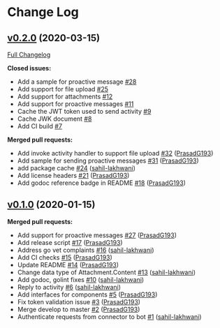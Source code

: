 # Change Log

## [v0.2.0](https://github.com/wschroederga/msbotbuilder-go/tree/v0.2.0) (2020-03-15)
[Full Changelog](https://github.com/wschroederga/msbotbuilder-go/compare/v0.1.0...v0.2.0)

**Closed issues:**

- Add a sample for proactive message [\#28](https://github.com/wschroederga/msbotbuilder-go/issues/28)
- Add support for file upload [\#25](https://github.com/wschroederga/msbotbuilder-go/issues/25)
- Add support for attachments [\#12](https://github.com/wschroederga/msbotbuilder-go/issues/12)
- Add support for proactive messages [\#11](https://github.com/wschroederga/msbotbuilder-go/issues/11)
- Cache the JWT token used to send activity [\#9](https://github.com/wschroederga/msbotbuilder-go/issues/9)
- Cache JWK document [\#8](https://github.com/wschroederga/msbotbuilder-go/issues/8)
- Add CI build [\#7](https://github.com/wschroederga/msbotbuilder-go/issues/7)

**Merged pull requests:**

- Add invoke activity handler to support file upload [\#32](https://github.com/wschroederga/msbotbuilder-go/pull/32) ([PrasadG193](https://github.com/PrasadG193))
- Add sample for sending proactive messages [\#31](https://github.com/wschroederga/msbotbuilder-go/pull/31) ([PrasadG193](https://github.com/PrasadG193))
- add package cache [\#24](https://github.com/wschroederga/msbotbuilder-go/pull/24) ([sahil-lakhwani](https://github.com/sahil-lakhwani))
- Add license headers [\#21](https://github.com/wschroederga/msbotbuilder-go/pull/21) ([PrasadG193](https://github.com/PrasadG193))
- Add godoc reference badge in README [\#18](https://github.com/wschroederga/msbotbuilder-go/pull/18) ([PrasadG193](https://github.com/PrasadG193))

## [v0.1.0](https://github.com/wschroederga/msbotbuilder-go/tree/v0.1.0) (2020-01-15)
**Merged pull requests:**

- Add support for proactive messages [\#27](https://github.com/wschroederga/msbotbuilder-go/pull/27) ([PrasadG193](https://github.com/PrasadG193))
- Add release script [\#17](https://github.com/wschroederga/msbotbuilder-go/pull/17) ([PrasadG193](https://github.com/PrasadG193))
- Address go vet complaints [\#16](https://github.com/wschroederga/msbotbuilder-go/pull/16) ([sahil-lakhwani](https://github.com/sahil-lakhwani))
- Add CI checks [\#15](https://github.com/wschroederga/msbotbuilder-go/pull/15) ([PrasadG193](https://github.com/PrasadG193))
- Update README [\#14](https://github.com/wschroederga/msbotbuilder-go/pull/14) ([PrasadG193](https://github.com/PrasadG193))
- Change data type of Attachment.Content [\#13](https://github.com/wschroederga/msbotbuilder-go/pull/13) ([sahil-lakhwani](https://github.com/sahil-lakhwani))
- Add godoc, golint fixes [\#10](https://github.com/wschroederga/msbotbuilder-go/pull/10) ([sahil-lakhwani](https://github.com/sahil-lakhwani))
- Reply to activity [\#6](https://github.com/wschroederga/msbotbuilder-go/pull/6) ([sahil-lakhwani](https://github.com/sahil-lakhwani))
- Add interfaces for components [\#5](https://github.com/wschroederga/msbotbuilder-go/pull/5) ([PrasadG193](https://github.com/PrasadG193))
- Fix token validation issue [\#3](https://github.com/wschroederga/msbotbuilder-go/pull/3) ([PrasadG193](https://github.com/PrasadG193))
- Merge develop to master [\#2](https://github.com/wschroederga/msbotbuilder-go/pull/2) ([PrasadG193](https://github.com/PrasadG193))
- Authenticate requests from connector to bot [\#1](https://github.com/wschroederga/msbotbuilder-go/pull/1) ([sahil-lakhwani](https://github.com/sahil-lakhwani))



